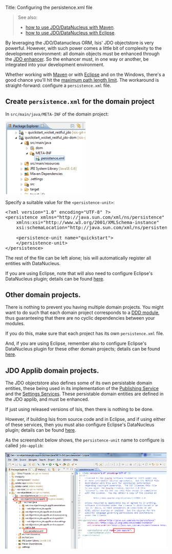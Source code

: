 Title: Configuring the persistence.xml file

> See also:
>
> * [how to use JDO/DataNucleus with Maven](./datanucleus-and-maven.html).  
> * [how to use JDO/DataNucleus with Eclipse](./datanucleus-and-eclipse.html).  

By leveraging the JDO/Datanucleus ORM, Isis' JDO objectstore is very powerful. However, with such power comes a little bit of complexity to the development environment: all domain objects must be enhanced through the [JDO enhancer](http://db.apache.org/jdo/enhancement.html).  So the enhancer must, in one way or another, be integrated into your development environment.

Whether working with [Maven](../datanucleus-and-maven.html) or with [Eclipse](../datanucleus-and-eclipse.html) and on the Windows, there's a good chance you'll hit the [maximum path length limit](http://msdn.microsoft.com/en-us/library/aa365247%28VS.85%29.aspx#maxpath). The workaround is straight-forward: configure a `persistence.xml` file.


## Create `persistence.xml` for the domain project

In `src/main/java/META-INF` of the domain project:

<img src="resources/eclipse-028-persistence-unit-xml.png" width="250px"/>

Specify a suitable value for the `<persistence-unit>`:

<pre>
&lt;?xml version=&quot;1.0&quot; encoding=&quot;UTF-8&quot; ?&gt;
&lt;persistence xmlns=&quot;http://java.sun.com/xml/ns/persistence&quot;
    xmlns:xsi=&quot;http://www.w3.org/2001/XMLSchema-instance&quot;
    xsi:schemaLocation=&quot;http://java.sun.com/xml/ns/persistence http://java.sun.com/xml/ns/persistence/persistence_1_0.xsd&quot; version=&quot;1.0&quot;&gt;

    &lt;persistence-unit name=&quot;quickstart&quot;&gt;
    &lt;/persistence-unit&gt;
&lt;/persistence&gt;
</pre>

The rest of the file can be left alone; Isis will automatically register all entities with DataNucleus.

If you are using Eclipse, note that will also need to configure Eclipse's DataNucleus plugin; details can be found [here](./datanucleus-and-eclipse.html).

## Other domain projects.

There is nothing to prevent you having multiple domain projects.  You might want to do such that each domain project corresponds to a [DDD module](http://www.methodsandtools.com/archive/archive.php?id=97p2), thus guaranteeing that there are no cyclic dependencies between your modules.

If you do this, make sure that each project has its own `persistence.xml` file.

And, if you are using Eclipse, remember also to configure Eclipse's DataNucleus plugin for these other domain projects; details can be found [here](./datanucleus-and-eclipse.html).

## JDO Applib domain projects.

The JDO objectstore also defines some of its own persistable domain entities, these being used in its implementation of the [Publishing Service](./publishing-service-jdo.html) and the [Settings Services](./settings-services-jdo.html).  These persistable domain entities are defined in the JDO applib, and must be enhanced.

If just using released versions of Isis, then there is nothing to be done.

However, if building Isis from source code and in Eclipse, and if using either of these services, then you must also configure Eclipse's DataNucleus plugin; details can be found [here](./datanucleus-and-eclipse.html).

As the screenshot below shows, the `persistence-unit` name to configure is called `jdo-applib`:
>
![](resources/jdo-applib-persistence-xml.png)